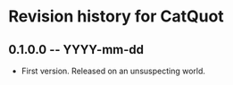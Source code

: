 # Revision history for CatQuot

## 0.1.0.0 -- YYYY-mm-dd

* First version. Released on an unsuspecting world.
